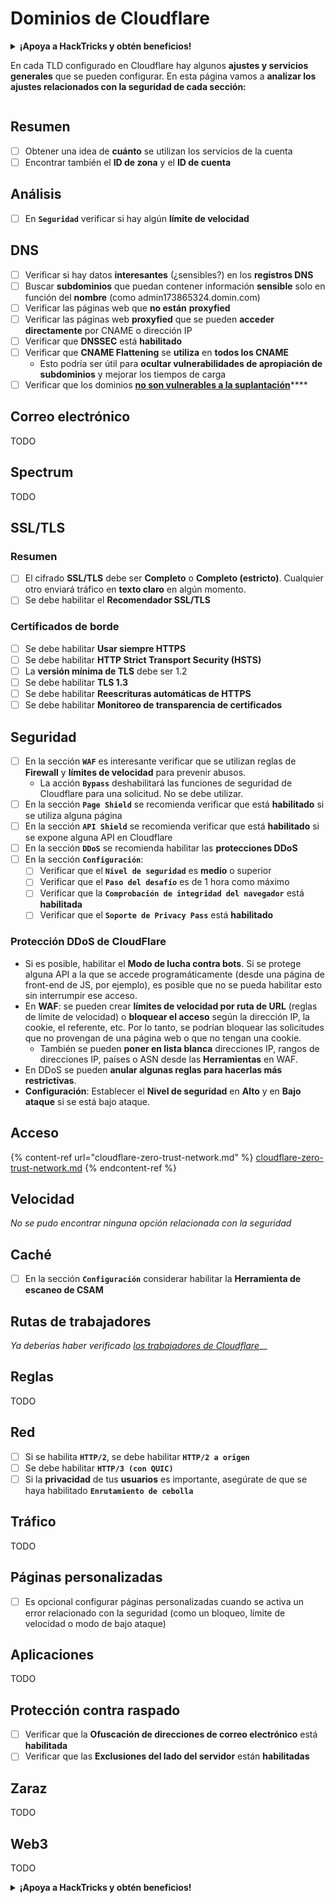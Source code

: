 # Dominios de Cloudflare

<details>

<summary><strong>¡Apoya a HackTricks y obtén beneficios!</strong></summary>

* Si deseas ver a **tu empresa anunciada en HackTricks** o si deseas acceder a la **última versión de PEASS o descargar HackTricks en PDF**, ¡consulta los [**PLANES DE SUSCRIPCIÓN**](https://github.com/sponsors/carlospolop)!
* Obtén el [**oficial PEASS & HackTricks swag**](https://peass.creator-spring.com)
* Descubre [**The PEASS Family**](https://opensea.io/collection/the-peass-family), nuestra colección de [**NFTs**](https://opensea.io/collection/the-peass-family) exclusivos.
* **Únete al** 💬 [**grupo de Discord**](https://discord.gg/hRep4RUj7f) o al [**grupo de telegram**](https://t.me/peass) o **sígueme** en **Twitter** 🐦 [**@carlospolopm**](https://twitter.com/carlospolopm).
* **Comparte tus trucos de hacking enviando PR a los repositorios de GitHub de** [**HackTricks**](https://github.com/carlospolop/hacktricks) y [**HackTricks Cloud**](https://github.com/carlospolop/hacktricks-cloud).

</details>

En cada TLD configurado en Cloudflare hay algunos **ajustes y servicios generales** que se pueden configurar. En esta página vamos a **analizar los ajustes relacionados con la seguridad de cada sección:**

<figure><img src="../../.gitbook/assets/image (2) (4).png" alt=""><figcaption></figcaption></figure>

## Resumen

* [ ] Obtener una idea de **cuánto** se utilizan los servicios de la cuenta
* [ ] Encontrar también el **ID de zona** y el **ID de cuenta**

## Análisis

* [ ] En **`Seguridad`** verificar si hay algún **límite de velocidad**

## DNS

* [ ] Verificar si hay datos **interesantes** (¿sensibles?) en los **registros DNS**
* [ ] Buscar **subdominios** que puedan contener información **sensible** solo en función del **nombre** (como admin173865324.domin.com)
* [ ] Verificar las páginas web que **no están** **proxyfied**
* [ ] Verificar las páginas web **proxyfied** que se pueden **acceder directamente** por CNAME o dirección IP
* [ ] Verificar que **DNSSEC** está **habilitado**
* [ ] Verificar que **CNAME Flattening** se **utiliza** en **todos los CNAME**
  * Esto podría ser útil para **ocultar vulnerabilidades de apropiación de subdominios** y mejorar los tiempos de carga
* [ ] Verificar que los dominios [**no son vulnerables a la suplantación**](https://book.hacktricks.xyz/network-services-pentesting/pentesting-smtp#mail-spoofing)\*\*\*\*

## **Correo electrónico**

TODO

## Spectrum

TODO

## SSL/TLS

### **Resumen**

* [ ] El cifrado **SSL/TLS** debe ser **Completo** o **Completo (estricto)**. Cualquier otro enviará tráfico en **texto claro** en algún momento.
* [ ] Se debe habilitar el **Recomendador SSL/TLS**

### Certificados de borde

* [ ] Se debe habilitar **Usar siempre HTTPS**
* [ ] Se debe habilitar **HTTP Strict Transport Security (HSTS)**
* [ ] La **versión mínima de TLS** debe ser 1.2
* [ ] Se debe habilitar **TLS 1.3**
* [ ] Se debe habilitar **Reescrituras automáticas de HTTPS**
* [ ] Se debe habilitar **Monitoreo de transparencia de certificados**

## **Seguridad**

* [ ] En la sección **`WAF`** es interesante verificar que se utilizan reglas de **Firewall** y **límites de velocidad** para prevenir abusos.
  * La acción **`Bypass`** deshabilitará las funciones de seguridad de Cloudflare para una solicitud. No se debe utilizar.
* [ ] En la sección **`Page Shield`** se recomienda verificar que está **habilitado** si se utiliza alguna página
* [ ] En la sección **`API Shield`** se recomienda verificar que está **habilitado** si se expone alguna API en Cloudflare
* [ ] En la sección **`DDoS`** se recomienda habilitar las **protecciones DDoS**
* [ ] En la sección **`Configuración`**:
  * [ ] Verificar que el **`Nivel de seguridad`** es **medio** o superior
  * [ ] Verificar que el **`Paso del desafío`** es de 1 hora como máximo
  * [ ] Verificar que la **`Comprobación de integridad del navegador`** está **habilitada**
  * [ ] Verificar que el **`Soporte de Privacy Pass`** está **habilitado**

### **Protección DDoS de CloudFlare**

* Si es posible, habilitar el **Modo de lucha contra bots**. Si se protege alguna API a la que se accede programáticamente (desde una página de front-end de JS, por ejemplo), es posible que no se pueda habilitar esto sin interrumpir ese acceso.
* En **WAF**: se pueden crear **límites de velocidad por ruta de URL** (reglas de límite de velocidad) o **bloquear el acceso** según la dirección IP, la cookie, el referente, etc. Por lo tanto, se podrían bloquear las solicitudes que no provengan de una página web o que no tengan una cookie.
  * También se pueden **poner en lista blanca** direcciones IP, rangos de direcciones IP, países o ASN desde las **Herramientas** en WAF.
* En DDoS se pueden **anular algunas reglas para hacerlas más restrictivas**.
* **Configuración**: Establecer el **Nivel de seguridad** en **Alto** y en **Bajo ataque** si se está bajo ataque.

## Acceso

{% content-ref url="cloudflare-zero-trust-network.md" %}
[cloudflare-zero-trust-network.md](cloudflare-zero-trust-network.md)
{% endcontent-ref %}

## Velocidad

_No se pudo encontrar ninguna opción relacionada con la seguridad_

## Caché

* [ ] En la sección **`Configuración`** considerar habilitar la **Herramienta de escaneo de CSAM**

## **Rutas de trabajadores**

_Ya deberías haber verificado_ [_los trabajadores de Cloudflare_](./#workers)\_\_

## Reglas

TODO

## Red

* [ ] Si se habilita **`HTTP/2`**, se debe habilitar **`HTTP/2 a origen`**
* [ ] Se debe habilitar **`HTTP/3 (con QUIC)`**
* [ ] Si la **privacidad** de tus **usuarios** es importante, asegúrate de que se haya habilitado **`Enrutamiento de cebolla`**

## **Tráfico**

TODO

## Páginas personalizadas

* [ ] Es opcional configurar páginas personalizadas cuando se activa un error relacionado con la seguridad (como un bloqueo, límite de velocidad o modo de bajo ataque)

## Aplicaciones

TODO

## Protección contra raspado

* [ ] Verificar que la **Ofuscación de direcciones de correo electrónico** está **habilitada**
* [ ] Verificar que las **Exclusiones del lado del servidor** están **habilitadas**

## **Zaraz**

TODO

## **Web3**

TODO

<details>

<summary><strong>¡Apoya a HackTricks y obtén beneficios!</strong></summary>

* Si deseas ver a **tu empresa anunciada en HackTricks** o si deseas acceder a la **última versión de PEASS o descargar HackTricks en PDF**, ¡consulta los [**PLANES DE SUSCRIPCIÓN**](https://github.com/sponsors/carlospolop)!
* Obtén el [**oficial PEASS & HackTricks swag**](https://peass.creator-spring.com)
* Descubre [**The PEASS Family**](https://opensea.io/collection/the-peass-family), nuestra colección de [**NFTs**](https://opensea.io/collection/the-peass-family) exclusivos.
* **Únete al** 💬 [**grupo de Discord**](https://discord.gg/hRep4RUj7f) o al [**grupo de telegram**](https://t.me/peass) o **sígueme** en **Twitter** 🐦 [**@carlospolopm**](https://twitter.com/carlospolopm).
* **Comparte tus trucos de hacking enviando PR a los repositorios de GitHub de** [**HackTricks**](https://github.com/carlospolop/hacktricks) y [**HackTricks Cloud**](https://github.com/carlospolop/hacktricks-cloud).

</details>